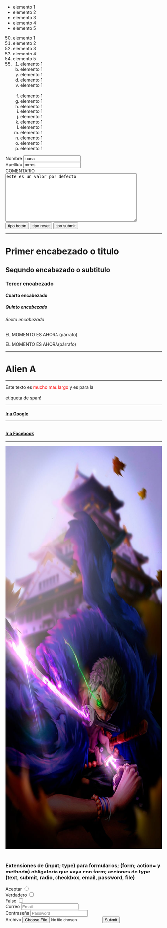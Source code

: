 <!DOCTYPE html>
<html>
<head>
    <title>mi primera web</title>
<head>
<body>
<!--ul es lista no ordenada-->
  <ul>
    <li>elemento 1</li>
    <li>elemento 2</li>
    <li>elemento 3</li>
    <li>elemento 4</li>
    <li>elemento 5</li>
  </ul>
<!--ul es lista ordenada-->
  <ol>
    <li value="50">elemento 1</li>
    <li>elemento 2</li>
    <li>elemento 3</li>
    <li>elemento 4</li>
    <li>elemento 5</li>
    <li>
     <ol>
       <li>elemento 1</li>
       <li style="list-style-type: lower-alpha;">elemento 1</li>
       <li style="list-style-type: lower-greek;">elemento 1</li>
       <li style="list-style-type: lower-latin;">elemento 1</li>
       <li style="list-style-type: lower-roman;">elemento 1</li><br>
       <li style="list-style-type: lower-alpha;">elemento 1</li>
       <li style="list-style-type: lower-alpha;">elemento 1</li>       
       <li style="list-style-type: lower-alpha;">elemento 1</li>
       <li style="list-style-type: lower-alpha;">elemento 1</li>
       <li style="list-style-type: lower-alpha;">elemento 1</li>       
       <li style="list-style-type: lower-alpha;">elemento 1</li>
       <li style="list-style-type: lower-alpha;">elemento 1</li>
       <li style="list-style-type: lower-alpha;">elemento 1</li>
       <li style="list-style-type: lower-alpha;">elemento 1</li>
       <li style="list-style-type: lower-alpha;">elemento 1</li>
       <li style="list-style-type: lower-alpha;">elemento 1</li>
     </ol>
    </li>
  </ol>
    <form action="/formulario.php" method="POST">
    <label for="Nombre">Nombre</label>
    <input value="luana" type="text" id="Nombre" name="nombre" placeholder="Nombre"/>
      <br>
    <label for="Apellido">Apellido</label>
    <input value="torres" type="text" id="apellido" name="apellido" placeholder="Apellido"/>
    <br>
    <label for="comentario">COMENTARIO</label><br>
    <textarea cols="50" rows="10" id="comentario" placeholder="comentario" name="comentario">este es un valor por defecto</textarea>
    <br>
    <button type="button">tipo botón</button>
    <button type="reset">tipo reset</button>
    <button type="submit">tipo submit</button>
    </form>
    <hr>
    <h1>Primer encabezado o titulo</h1>
    <h2>Segundo encabezado o subtitulo</h2>
    <h3>Tercer encabezado</h3>
    <h4>Cuarto encabezado</h4>
    <h5>Quinto encabezado</h5>
    <h6>Sexto encabezado</h6>
    <p>EL MOMENTO ES AHORA (párrafo)</p>
    <p>EL MOMENTO ES AHORA(párrafo)</p>
    <hr>
    <h1>Alien A</h1>
    <hr>
    <p>
    Este texto es<span style="color: red"> mucho mas largo</span> y es para la<br><br> etiqueta de span!
    </p>
    <!--Este texto es un COMENTARIO y nova aparecer en el explorador-->
    <hr>
     <h4>
    <a href="https://www.google.com.pe">Ir a Google</a>
    <br>
    <hr>
    <br>
    <a target="_blank" href="https://www.facebook.com">Ir a Facebook</a>
     </h4>
    <hr>
    <img src="img/zoro.jpg" alt="zoro roronoa" height="1300">
    <br>
    <br>
   <h3> Extensiones de (input; type) para formularios; (form; action= y method=) obligatorio que vaya con form; acciones de type (text, submit, radio, checkbox, email, password, file) </h3>
    <form>
    <label for="radio">Aceptar</label>
    <input type="radio"/>
      <br>
    <label for="checkbox">Verdadero<label/>
    <input type="checkbox"/><br>
    <label for="checkbox">Falso<label/>
    <input type="checkbox">
   <br>
    <label for="Email">Correo</label>
    <input type="email" id="email" name="Email" placeholder="Email"/>
      <br>
    <label for="Password">Contraseña</label>
    <input type="password" id="password" name="password" placeholder="Password"/>
      <br>
    <label for="file">Archivo</label>
    <input type="file">
    <input type="submit"/> 
    <br>
    </form>
</body>
</html